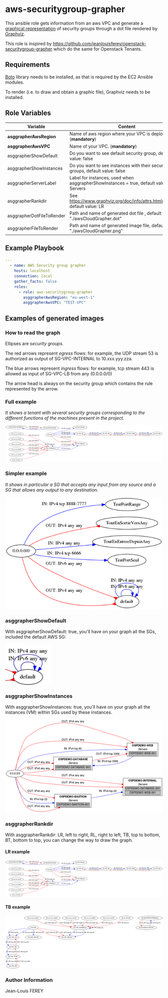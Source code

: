 # aws-securitygroup-grapher

This ansible role gets information from an aws VPC and generate a [graphical representation](CloudGrapher.png) of security groups through a dot file rendered by [Graphviz](https://graphviz.gitlab.io/).

This role is inspired by https://github.com/jeanlouisferey/openstack-securitygroup-grapher which do the same for Openstack Tenants.

## Requirements

[Boto](https://aws.amazon.com/fr/sdk-for-python/) library needs to be installed, as that is required by the EC2 Ansible modules.

To render (i.e. to draw and obtain a graphic file), Graphviz needs to be installed.

## Role Variables

| Variable | Content |
| --- | --- |
| **asggrapherAwsRegion** | Name of aws region where your VPC is deployed. (**mandatory**) |
| **asggrapherAwsVPC** | Name of your VPC. (**mandatory**) |   |   |
| asggrapherShowDefault | Do you want to see default security group, default value: false |
| asggrapherShowInstances | Do you want to see instances with their security groups, default value: false |
| asggrapherServerLabel | Label for instances, used when asggrapherShowInstances = true, default value: Servers |
| asggrapherRankdir | See <https://www.graphviz.org/doc/info/attrs.html#d:rankdir>, default value: LR |
| asggrapherDotFileToRender | Path and name of generated dot file , default value: "./awsCloudGrapher.dot" |
| asggrapherFileToRender | Path and name of generated image file, default value: "./awsCloudGrapher.png" |

## Example Playbook
~~~yaml
---
  - name: AWS Security group grapher
    hosts: localhost
    connection: local
    gather_facts: false
    roles:
      - role: aws-securitygroup-grapher
        asggrapherAwsRegion: "eu-west-1"
        asggrapherAwsVPC: "TEST-VPC"
~~~

## Examples of generated images

### How to read the graph

Ellipses are *security groups.*

The red arrows represent *egress* flows: for example, the UDP stream 53 is authorized as output of SG-VPC-INTERNAL to 10.xxx.yyy.zza.

The blue arrows represent *ingress* flows: for example, tcp stream 443 is allowed as input of SG-VPC-LB from any (0.0.0.0/0)

The arrow head is always on the security group which contains the rule represented by the arrow.

### Full example

*It shows a tenant with several security groups corresponding to the different functions of the machines present in the project.*

![Example](CloudGrapher.png)

### Simpler example

*It shows in particular a SG that accepts any input from any source and a SG that allows any output to any destination.*

![Example](SimpleGraph.png)

### asggrapherShowDefault

With asggrapherShowDefault: true, you'll have on your graph all the SGs, included the default AWS SG:

![Example](DefaultSG.jpg)

### asggrapherShowInstances

With asggrapherShowInstances: true, you'll have on your graph all the instances (VM) within SGs used by these instances.

![Example](Instances.png)

### asggrapherRankdir

With asggrapherRankdir: LR, left to right, RL, right to left, TB, top to bottom, BT, bottom to top, you can change the way to draw the graph.

#### LR example

![Example](LR.png)

#### TB example

![Example](TB.png)

### Author Information

Jean-Louis FEREY
